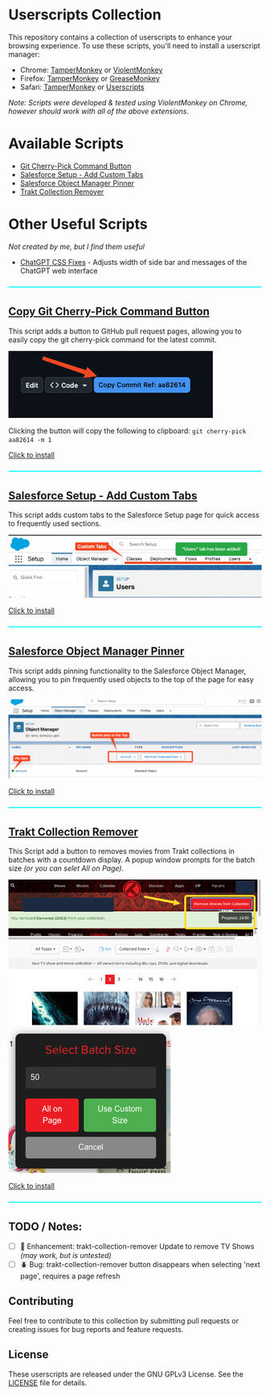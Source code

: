 # Userscripts Collection

This repository contains a collection of userscripts to enhance your browsing experience. To use these scripts, you'll need to install a userscript manager:

-   Chrome: [TamperMonkey](https://chromewebstore.google.com/detail/tampermonkey/dhdgffkkebhmkfjojejmpbldmpobfkfo) or [ViolentMonkey](https://chromewebstore.google.com/detail/violentmonkey/jinjaccalgkegednnccohejagnlnfdag)
-   Firefox: [TamperMonkey](https://addons.mozilla.org/en-US/firefox/addon/tampermonkey/) or [GreaseMonkey](https://addons.mozilla.org/en-GB/firefox/addon/greasemonkey/)
-   Safari: [TamperMonkey](https://apps.apple.com/us/app/tampermonkey/id1482490089) or [Userscripts](https://apps.apple.com/us/app/userscripts/id1463298887)

_Note: Scripts were developed & tested using ViolentMonkey on Chrome, however should work with all of the above extensions_.

# Available Scripts

-   [Git Cherry-Pick Command Button](#copy-git-cherry-pick-command-button)
-   [Salesforce Setup - Add Custom Tabs](#salesforce-setup---add-custom-tabs)
-   [Salesforce Object Manager Pinner](#salesforce-object-manager-pinner)
-   [Trakt Collection Remover](#trakt-collection-remover)

# Other Useful Scripts

_Not created by me, but I find them useful_

-   [ChatGPT CSS Fixes](https://gist.github.com/alexchexes/d2ff0b9137aa3ac9de8b0448138125ce/raw/chatgpt_ui_fix.user.js) - Adjusts width of side bar and messages of the ChatGPT web interface

![line](/Documentation/line.png)

## [Copy Git Cherry-Pick Command Button](/git-cherry-button.user.js)

This script adds a button to GitHub pull request pages, allowing you to easily copy the git cherry-pick command for the latest commit.

![git-cherry-button.png](/Documentation/git-cherry-button.png)

Clicking the button will copy the following to clipboard: `git cherry-pick aa82614 -m 1`

[Click to install](https://github.com/MattFaz/Userscripts/raw/main/git-cherry-button.user.js)

![line](/Documentation/line.png)

## [Salesforce Setup - Add Custom Tabs](/sf-custom-tabs.user.js)

This script adds custom tabs to the Salesforce Setup page for quick access to frequently used sections.

![sf-custom-tabs.png](/Documentation/sf-custom-tabs.png)

[Click to install](https://github.com/MattFaz/Userscripts/raw/main/sf-custom-tabs.user.js)

![line](/Documentation/line.png)

## [Salesforce Object Manager Pinner](/sf-pin-object.user.js)

This script adds pinning functionality to the Salesforce Object Manager, allowing you to pin frequently used objects to the top of the page for easy access.

![sf-pin-object.png](/Documentation/sf-pin-object.png)

[Click to install](https://github.com/MattFaz/Userscripts/raw/main/sf-pin-object.user.js)

![line](/Documentation/line.png)

## [Trakt Collection Remover](/trakt-collection-remover.user.js)

This Script add a button to removes movies from Trakt collections in batches with a countdown display. A popup window prompts for the batch size _(or you can selet All on Page)_.

![trakt-collection-remover-2.png](/Documentation/trakt-collection-remover-2.png)
![trakt-collection-remover-1.png](/Documentation/trakt-collection-remover-1.png)

[Click to install](https://github.com/MattFaz/Userscripts/raw/main/trakt-collection-remover.user.js)

![line](/Documentation/line.png)

## TODO / Notes:

-   [ ] 🚀 Enhancement: trakt-collection-remover Update to remove TV Shows _(may work, but is untested)_
-   [ ] 🪲 Bug: trakt-collection-remover button disappears when selecting 'next page', requires a page refresh

## Contributing

Feel free to contribute to this collection by submitting pull requests or creating issues for bug reports and feature requests.

## License

These userscripts are released under the GNU GPLv3 License. See the [LICENSE](LICENSE) file for details.
